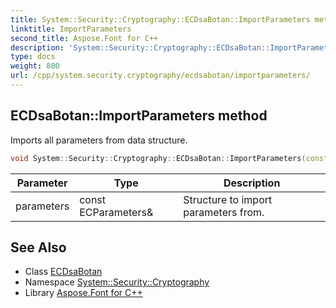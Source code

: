 ```yaml
---
title: System::Security::Cryptography::ECDsaBotan::ImportParameters method
linktitle: ImportParameters
second_title: Aspose.Font for C++
description: 'System::Security::Cryptography::ECDsaBotan::ImportParameters method. Imports all parameters from data structure in C++.'
type: docs
weight: 800
url: /cpp/system.security.cryptography/ecdsabotan/importparameters/
---
```

## ECDsaBotan::ImportParameters method


Imports all parameters from data structure.

```cpp
void System::Security::Cryptography::ECDsaBotan::ImportParameters(const ECParameters &parameters) override
```


| Parameter | Type | Description |
| --- | --- | --- |
| parameters | const ECParameters\& | Structure to import parameters from. |

## See Also

* Class [ECDsaBotan](../)
* Namespace [System::Security::Cryptography](../../)
* Library [Aspose.Font for C++](../../../)
